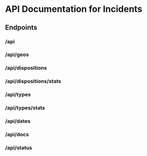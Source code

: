 # API Documentation for Incidents

## Endpoints

### /api 
### /api/geos
### /api/dispositions 
### /api/dispositions/stats 
### /api/types 
### /api/types/stats 
### /api/dates
### /api/docs 
### /api/status



